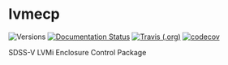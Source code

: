 # lvmecp

![Versions](https://img.shields.io/badge/python->3.7-blue)
[![Documentation Status](https://readthedocs.org/projects/sdss-lvmecp/badge/?version=latest)](https://sdss-lvmecp.readthedocs.io/en/latest/?badge=latest)
[![Travis (.org)](https://img.shields.io/travis/sdss/lvmecp)](https://travis-ci.org/sdss/lvmecp)
[![codecov](https://codecov.io/gh/sdss/lvmecp/branch/main/graph/badge.svg)](https://codecov.io/gh/sdss/lvmecp)

SDSS-V LVMi Enclosure Control Package
